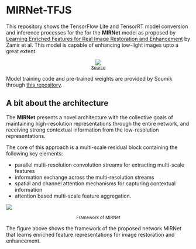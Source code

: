 # MIRNet-TFJS

This repository shows the TensorFlow Lite and TensorRT model conversion and inference processes for the for the **MIRNet** model as proposed by [Learning Enriched Features for Real Image Restoration and Enhancement](https://arxiv.org/pdf/2003.06792v2.pdf) by Zamir et al. This model is capable of enhancing low-light images upto a great extent.

<p align="center">
<img src="https://github.com/soumik12345/MIRNet/raw/master/assets/lol_results.gif"</img><br>
<small><a href="https://github.com/soumik12345/MIRNet/blob/master/assets/lol_results.gif">Source</a></small>
</p>

Model training code and pre-trained weights are provided by Soumik through [this repository](https://github.com/soumik12345/MIRNet/).

## A bit about the architecture

The **MIRNet** presents a novel architecture with the collective goals of maintaining high-resolution representations through the entire network, and
receiving strong contextual information from the low-resolution representations.

The core of this approach is a multi-scale residual block containing the following key elements:
- parallel multi-resolution convolution streams for extracting multi-scale features
- information exchange across the multi-resolution streams
- spatial and channel attention mechanisms for capturing contextual information
- attention based multi-scale feature aggregation.

![](https://i.imgur.com/VOzfG9a.png)
<p align="center">
<small>Framework of MIRNet</small>
</p>

The figure above shows the framework of the proposed network MIRNet that learns enriched feature representations for image restoration and enhancement.

